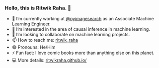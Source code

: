 ### Hello, this is Ritwik Raha. 👋


- 🔭 I’m currently working at [@pyimagesearch](https://pyimagesearch.com/) as an Associate Machine Learning Engineer.
- 🌱 I’m interested in the area of causal inference in machine learning.
- 👯 I’m looking to collaborate on machine learning projects.
- 📫 How to reach me: [ritwik_raha](https://twitter.com/ritwik_raha)
- 😄 Pronouns: He/Him
- ⚡ Fun fact: I love comic books more than anything else on this planet.
- 💻 More details: [ritwikraha.github.io/](https://ritwikraha.github.io/)

